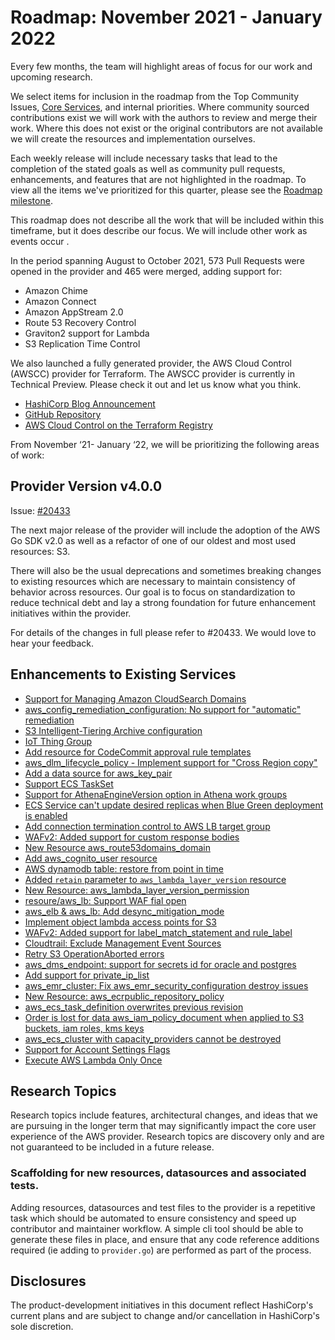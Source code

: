 # Roadmap:  November 2021 - January 2022

Every few months, the team will highlight areas of focus for our work and upcoming research.

We select items for inclusion in the roadmap from the Top Community Issues, [Core Services](docs/contributing/core-services.md), and internal priorities. Where community sourced contributions exist we will work with the authors to review and merge their work. Where this does not exist or the original contributors are not available we will create the resources and implementation ourselves.

Each weekly release will include necessary tasks that lead to the completion of the stated goals as well as community pull requests, enhancements, and features that are not highlighted in the roadmap. To view all the items we've prioritized for this quarter, please see the [Roadmap milestone](https://github.com/hashicorp/terraform-provider-aws/milestone/138).

This roadmap does not describe all the work that will be included within this timeframe, but it does describe our focus. We will include other work as events occur .

In the period spanning August to October 2021, 573 Pull Requests were opened in the provider and 465 were merged, adding support for:

- Amazon Chime
- Amazon Connect
- Amazon AppStream 2.0
- Route 53 Recovery Control
- Graviton2 support for Lambda
- S3 Replication Time Control

We also launched a fully generated provider, the AWS Cloud Control (AWSCC) provider for Terraform. The AWSCC provider is currently in Technical Preview. Please check it out and let us know what you think.

- [HashiCorp Blog Announcement](https://www.hashicorp.com/blog/announcing-terraform-aws-cloud-control-provider-tech-preview)
- [GitHub Repository](https://github.com/hashicorp/terraform-provider-awscc)
- [AWS Cloud Control on the Terraform Registry](https://registry.terraform.io/providers/hashicorp/awscc/latest)

From November ‘21- January ‘22, we will be prioritizing the following areas of work:

## Provider Version v4.0.0

Issue: [#20433](https://github.com/hashicorp/terraform-provider-aws/issues/20433)

The next major release of the provider will include the adoption of the AWS Go SDK v2.0 as well as a refactor of one of our oldest and most used resources: S3.

There will also be the usual deprecations and sometimes breaking changes to existing resources which are necessary to maintain consistency of behavior across resources. Our goal is to focus on standardization to reduce technical debt and lay a strong foundation for future enhancement initiatives within the provider.

For details of the changes in full please refer to #20433. We would love to hear your feedback.

## Enhancements to Existing Services

- [Support for Managing Amazon CloudSearch Domains](https://github.com/hashicorp/terraform-provider-aws/issues/7833)
- [aws_config_remediation_configuration: No support for "automatic" remediation](https://github.com/hashicorp/terraform-provider-aws/issues/15491)
- [S3 Intelligent-Tiering Archive configuration](https://github.com/hashicorp/terraform-provider-aws/issues/16123)
- [IoT Thing Group](https://github.com/hashicorp/terraform-provider-aws/issues/8801)
- [Add resource for CodeCommit approval rule templates](https://github.com/hashicorp/terraform-provider-aws/issues/11461)
- [aws_dlm_lifecycle_policy - Implement support for "Cross Region copy"](https://github.com/hashicorp/terraform-provider-aws/issues/12204)
- [Add a data source for aws_key_pair](https://github.com/hashicorp/terraform-provider-aws/issues/15590)
- [Support ECS TaskSet](https://github.com/hashicorp/terraform-provider-aws/issues/8124)
- [Support for AthenaEngineVersion option in Athena work groups](https://github.com/hashicorp/terraform-provider-aws/issues/17456)
- [ECS Service can't update desired replicas when Blue Green deployment is enabled](https://github.com/hashicorp/terraform-provider-aws/issues/13658)
- [Add connection termination control to AWS LB target group](https://github.com/hashicorp/terraform-provider-aws/issues/17227)
- [WAFv2: Added support for custom response bodies](https://github.com/hashicorp/terraform-provider-aws/pull/19764)
- [New Resource aws_route53domains_domain](https://github.com/hashicorp/terraform-provider-aws/pull/12711)
- [Add aws_cognito_user resource](https://github.com/hashicorp/terraform-provider-aws/pull/19919)
- [AWS dynamodb table: restore from point in time](https://github.com/hashicorp/terraform-provider-aws/pull/19292)
- [Added `retain` parameter to `aws_lambda_layer_version` resource](https://github.com/hashicorp/terraform-provider-aws/pull/11997)
- [New Resource: aws_lambda_layer_version_permission](https://github.com/hashicorp/terraform-provider-aws/pull/11941)
- [resoure/aws_lb: Support WAF fial open](https://github.com/hashicorp/terraform-provider-aws/pull/16393)
- [aws_elb & aws_lb: Add desync_mitigation_mode](https://github.com/hashicorp/terraform-provider-aws/pull/14764)
- [Implement object lambda access points for S3](https://github.com/hashicorp/terraform-provider-aws/pull/19294)
- [WAFv2: Added support for label_match_statement and rule_label](https://github.com/hashicorp/terraform-provider-aws/pull/19576)
- [Cloudtrail: Exclude Management Event Sources](https://github.com/hashicorp/terraform-provider-aws/pull/17203)
- [Retry S3 OperationAborted errors](https://github.com/hashicorp/terraform-provider-aws/pull/12949)
- [aws_dms_endpoint: support for secrets id for oracle and postgres](https://github.com/hashicorp/terraform-provider-aws/pull/19040)
- [Add support for private_ip_list](https://github.com/hashicorp/terraform-provider-aws/pull/17846)
- [aws_emr_cluster: Fix aws_emr_security_configuration destroy issues](https://github.com/hashicorp/terraform-provider-aws/pull/12578)
- [New Resource: aws_ecrpublic_repository_policy](https://github.com/hashicorp/terraform-provider-aws/pull/16901)
- [aws_ecs_task_definition overwrites previous revision](https://github.com/hashicorp/terraform-provider-aws/issues/258)
- [Order is lost for data aws_iam_policy_document when applied to S3 buckets, iam roles, kms keys](https://github.com/hashicorp/terraform-provider-aws/issues/11801)
- [aws_ecs_cluster with capacity_providers cannot be destroyed](https://github.com/hashicorp/terraform-provider-aws/issues/11409)
- [Support for Account Settings Flags](https://github.com/hashicorp/terraform-provider-aws/issues/10168)
- [Execute AWS Lambda Only Once](https://github.com/hashicorp/terraform-provider-aws/issues/4746)

## Research Topics

Research topics include features, architectural changes, and ideas that we are pursuing in the longer term that may significantly impact the core user experience of the AWS provider. Research topics are discovery only and are not guaranteed to be included in a future release.

### Scaffolding for new resources, datasources and associated tests. 

Adding resources, datasources and test files to the provider is a repetitive task which should be automated to ensure consistency and speed up contributor and maintainer workflow. A simple cli tool should be able to generate these files in place, and ensure that any code reference additions required (ie adding to `provider.go`) are performed as part of the process.

## Disclosures

The product-development initiatives in this document reflect HashiCorp's current plans and are subject to change and/or cancellation in HashiCorp's sole discretion.
